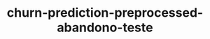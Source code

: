 ---
schema: default
title: churn-prediction-preprocessed-abandono-teste
organization: demo_org
notes: type = kedro_datasets.pandas.parquet_dataset.ParquetDataset
resources:
  - name: churn-prediction-preprocessed-abandono-teste
    url: 'https://github.com/ResponsibleAIML/django-kedro/tree/main/kedro-projects/churn-prediction-kedro/data/02_intermediate/preprocessed_abandono_teste.pq'
    format: pq
category:
  - 02-intermediate
maintainer: 
maintainer_email: 
project:
  - churn-prediction
preview: |
  <table border="1" class="dataframe">
    <thead>
      <tr style="text-align: right;">
        <th></th>
        <th>CreditScore</th>
        <th>Age</th>
        <th>Tenure</th>
        <th>Balance</th>
        <th>HasCrCard</th>
        <th>IsActiveMember</th>
        <th>EstimatedSalary</th>
        <th>EstimatedSalary_CreditScore_Ratio</th>
        <th>CreditScore_EstimatedSalary_Ratio</th>
        <th>Balance_EstimatedSalary_Ratio</th>
        <th>Balance_IsZero</th>
        <th>Balance_GeographyMean_Ratio</th>
        <th>Tenure_Age_Ratio</th>
        <th>NumOfProducts_Tenure_Ratio</th>
        <th>Geography_Germany</th>
        <th>Geography_Spain</th>
        <th>Gender_Male</th>
        <th>CreditScoreBins_Medium</th>
        <th>CreditScoreBins_High</th>
        <th>CreditScoreBins_Very High</th>
        <th>NumOfProducts_2</th>
        <th>NumOfProducts_3</th>
        <th>NumOfProducts_4</th>
      </tr>
    </thead>
    <tbody>
      <tr>
        <th>0</th>
        <td>565</td>
        <td>31</td>
        <td>1</td>
        <td>0.00</td>
        <td>0</td>
        <td>1</td>
        <td>20443.08</td>
        <td>36.182442</td>
        <td>0.027638</td>
        <td>0.000000</td>
        <td>True</td>
        <td>0.000000</td>
        <td>0.032258</td>
        <td>1.000000</td>
        <td>False</td>
        <td>False</td>
        <td>True</td>
        <td>True</td>
        <td>False</td>
        <td>False</td>
        <td>False</td>
        <td>False</td>
        <td>False</td>
      </tr>
      <tr>
        <th>1</th>
        <td>569</td>
        <td>34</td>
        <td>4</td>
        <td>0.00</td>
        <td>0</td>
        <td>1</td>
        <td>4045.90</td>
        <td>7.110545</td>
        <td>0.140636</td>
        <td>0.000000</td>
        <td>True</td>
        <td>0.000000</td>
        <td>0.117647</td>
        <td>0.250000</td>
        <td>False</td>
        <td>False</td>
        <td>True</td>
        <td>True</td>
        <td>False</td>
        <td>False</td>
        <td>False</td>
        <td>False</td>
        <td>False</td>
      </tr>
      <tr>
        <th>2</th>
        <td>669</td>
        <td>20</td>
        <td>7</td>
        <td>0.00</td>
        <td>1</td>
        <td>0</td>
        <td>128838.67</td>
        <td>192.583961</td>
        <td>0.005193</td>
        <td>0.000000</td>
        <td>True</td>
        <td>0.000000</td>
        <td>0.350000</td>
        <td>0.285714</td>
        <td>False</td>
        <td>False</td>
        <td>False</td>
        <td>False</td>
        <td>True</td>
        <td>False</td>
        <td>True</td>
        <td>False</td>
        <td>False</td>
      </tr>
      <tr>
        <th>3</th>
        <td>694</td>
        <td>39</td>
        <td>4</td>
        <td>173255.48</td>
        <td>1</td>
        <td>1</td>
        <td>81293.10</td>
        <td>117.137032</td>
        <td>0.008537</td>
        <td>2.131245</td>
        <td>False</td>
        <td>2.887591</td>
        <td>0.102564</td>
        <td>0.250000</td>
        <td>False</td>
        <td>False</td>
        <td>True</td>
        <td>False</td>
        <td>True</td>
        <td>False</td>
        <td>False</td>
        <td>False</td>
        <td>False</td>
      </tr>
      <tr>
        <th>4</th>
        <td>504</td>
        <td>28</td>
        <td>10</td>
        <td>109291.36</td>
        <td>1</td>
        <td>1</td>
        <td>187593.15</td>
        <td>372.208631</td>
        <td>0.002687</td>
        <td>0.582598</td>
        <td>False</td>
        <td>1.821523</td>
        <td>0.357143</td>
        <td>0.100000</td>
        <td>False</td>
        <td>True</td>
        <td>True</td>
        <td>True</td>
        <td>False</td>
        <td>False</td>
        <td>False</td>
        <td>False</td>
        <td>False</td>
      </tr>
      <tr>
        <th>5</th>
        <td>776</td>
        <td>29</td>
        <td>4</td>
        <td>0.00</td>
        <td>0</td>
        <td>1</td>
        <td>88440.83</td>
        <td>113.970142</td>
        <td>0.008774</td>
        <td>0.000000</td>
        <td>True</td>
        <td>0.000000</td>
        <td>0.137931</td>
        <td>0.500000</td>
        <td>False</td>
        <td>False</td>
        <td>True</td>
        <td>False</td>
        <td>True</td>
        <td>False</td>
        <td>True</td>
        <td>False</td>
        <td>False</td>
      </tr>
      <tr>
        <th>6</th>
        <td>585</td>
        <td>25</td>
        <td>7</td>
        <td>159301.00</td>
        <td>1</td>
        <td>1</td>
        <td>39824.96</td>
        <td>68.076855</td>
        <td>0.014689</td>
        <td>4.000029</td>
        <td>False</td>
        <td>2.655017</td>
        <td>0.280000</td>
        <td>0.142857</td>
        <td>False</td>
        <td>False</td>
        <td>True</td>
        <td>True</td>
        <td>False</td>
        <td>False</td>
        <td>False</td>
        <td>False</td>
        <td>False</td>
      </tr>
      <tr>
        <th>7</th>
        <td>651</td>
        <td>24</td>
        <td>5</td>
        <td>158484.85</td>
        <td>1</td>
        <td>1</td>
        <td>161234.90</td>
        <td>247.672657</td>
        <td>0.004038</td>
        <td>0.982944</td>
        <td>False</td>
        <td>1.320707</td>
        <td>0.208333</td>
        <td>0.200000</td>
        <td>True</td>
        <td>False</td>
        <td>True</td>
        <td>False</td>
        <td>True</td>
        <td>False</td>
        <td>False</td>
        <td>False</td>
        <td>False</td>
      </tr>
      <tr>
        <th>8</th>
        <td>672</td>
        <td>45</td>
        <td>7</td>
        <td>0.00</td>
        <td>0</td>
        <td>0</td>
        <td>174177.96</td>
        <td>259.193393</td>
        <td>0.003858</td>
        <td>0.000000</td>
        <td>True</td>
        <td>0.000000</td>
        <td>0.155556</td>
        <td>0.285714</td>
        <td>False</td>
        <td>False</td>
        <td>True</td>
        <td>False</td>
        <td>True</td>
        <td>False</td>
        <td>True</td>
        <td>False</td>
        <td>False</td>
      </tr>
      <tr>
        <th>9</th>
        <td>527</td>
        <td>23</td>
        <td>8</td>
        <td>0.00</td>
        <td>1</td>
        <td>0</td>
        <td>76589.04</td>
        <td>145.330247</td>
        <td>0.006881</td>
        <td>0.000000</td>
        <td>True</td>
        <td>0.000000</td>
        <td>0.347826</td>
        <td>0.250000</td>
        <td>False</td>
        <td>False</td>
        <td>True</td>
        <td>True</td>
        <td>False</td>
        <td>False</td>
        <td>True</td>
        <td>False</td>
        <td>False</td>
      </tr>
    </tbody>
  </table>
---